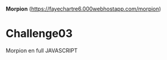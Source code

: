 
<b>Morpion</b> (https://fayechartre6.000webhostapp.com/morpion)

# Challenge03
Morpion en full JAVASCRIPT
